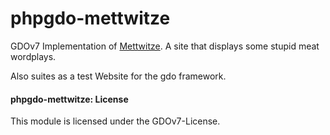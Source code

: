 # phpgdo-mettwitze

GDOv7 Implementation of
[Mettwitze](https://mettwitze.gizmore.org).
A site that displays some stupid meat wordplays.

Also suites as a test Website for the gdo framework.


#### phpgdo-mettwitze: License

This module is licensed under the GDOv7-License.

